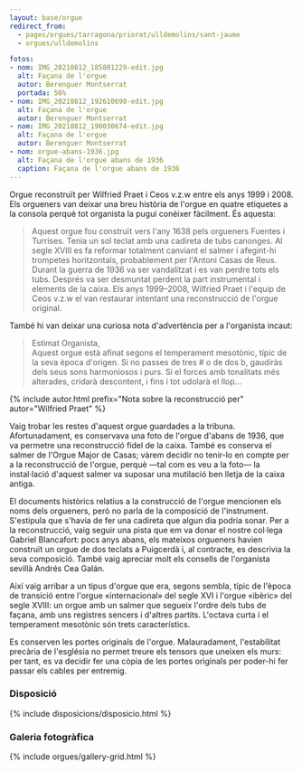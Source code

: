 ```yaml
---
layout: base/orgue
redirect_from:
  - pages/orgues/tarragona/priorat/ulldemolins/sant-jaume
  - orgues/ulldemolins

fotos:
- nom: IMG_20210812_185801229-edit.jpg
  alt: Façana de l'orgue
  autor: Berenguer Montserrat
  portada: 56%
- nom: IMG_20210812_192610690-edit.jpg
  alt: Façana de l'orgue
  autor: Berenguer Montserrat
- nom: IMG_20210812_190030674-edit.jpg
  alt: Façana de l'orgue
  autor: Berenguer Montserrat
- nom: orgue-abans-1936.jpg
  alt: Façana de l'orgue abans de 1936
  caption: Façana de l'orgue abans de 1936
---
```


Orgue reconstruït per Wilfried Praet i Ceos v.z.w entre els anys 1999 i 2008. Els orgueners van deixar una breu història
de l'orgue en quatre etiquetes a la consola perquè tot organista la pugui conèixer fàcilment. És aquesta:

<blockquote class="pluma">
Aquest orgue fou construït vers l'any 1638 pels orgueners Fuentes i Turrises. Tenia un sol teclat amb una cadireta de tubs canonges.
Al segle XVIII es fa reformar totalment canviant el salmer i afegint-hi trompetes horitzontals, probablement per l'Antoni Casas de Reus.
Durant la guerra de 1936 va ser vandalitzat i es van perdre tots els tubs. Després va ser desmuntat perdent la part instrumental i elements de la caixa.
Els anys 1999–2008, Wilfried Praet i l'equip de Ceos v.z.w el van restaurar intentant una reconstrucció de l'orgue original.
</blockquote>

També hi van deixar una curiosa nota d'advertència per a l'organista incaut:

<blockquote class="pluma">
Estimat Organista,<br>
Aquest orgue està afinat segons el temperament mesotònic, típic de la seva època d'origen. Si no passes de tres # o de dos b, gaudiràs dels
seus sons harmoniosos i purs. Si el forces amb tonalitats més alterades, cridarà descontent, i fins i tot udolarà el llop…
</blockquote>

{% include autor.html prefix="Nota sobre la reconstrucció per" autor="Wilfried Praet" %}

Vaig trobar les restes d'aquest orgue guardades a la tribuna. Afortunadament, es conservava una foto
de l'orgue d'abans de 1936, que va permetre una reconstrucció fidel de la caixa. També es conserva el
salmer de l'Orgue Major de Casas; vàrem decidir no tenir-lo en compte per a la reconstrucció de
l'orgue, perquè —tal com es veu a la foto— la instal·lació d'aquest salmer va suposar una
mutilació ben lletja de la caixa antiga.

El documents històrics relatius a la construcció de l'orgue mencionen els noms dels orgueners, però no parla
de la composició de l'instrument. S'estipula que s'havia de fer una cadireta que algun dia podria sonar. Per a la
reconstrucció, vaig seguir una pista que em va donar el nostre col·lega
Gabriel Blancafort: pocs anys abans, els mateixos orgueners havien construït un orgue de dos teclats
a Puigcerdà i, al contracte, es descrivia la seva composició. També vaig apreciar molt els consells de l'organista
sevillà Andrés Cea Galán.

Així vaig arribar a un tipus d'orgue que era, segons sembla, típic de l'època de transició entre
l'orgue «internacional» del segle XVI i l'orgue «ibèric» del segle XVIII: un orgue amb un salmer que
segueix l'ordre dels tubs de façana, amb uns registres sencers i d'altres partits. L'octava curta i el temperament
mesotònic són trets característics.

Es conserven les portes originals de l'orgue. Malauradament, l'estabilitat precària de l'església no permet treure
els tensors que uneixen els murs: per tant, es va decidir fer una còpia de les portes originals per poder-hi fer passar
els cables per entremig.

### Disposició

{% include disposicions/disposicio.html %}

### Galeria fotogràfica

{% include orgues/gallery-grid.html %}
